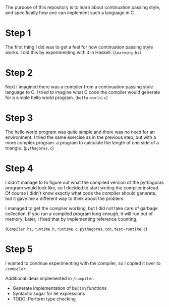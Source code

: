 The purpose of this repository is to learn about continuation passing style,
and specifically how one can implement such a language in C.

# Step 1

The first thing I did was to get a feel for how continuation passing style
works. I did this by experimenting with it in Haskell. (`Learning.hs`)

# Step 2

Next I imagined there was a compiler from a continuation passing style language
to C. I tried to imagine what C code the compiler would generate for a simple
hello world program. (`hello-world.c`)

# Step 3

The hello world program was quite simple and there was no need for an
environment. I tried the same exercise as in the previous step, but with a more
complex program: a program to calculate the length of one side of a triangle.
(`pythagoras.c`)

# Step 4

I didn't manage to to figure out what the compiled version of the pythagoras
program would look like, so I decided to start writing the compiler instead. Of
course I didn't know exactly what code the compiler should generate, but it
gave me a different way to think about the problem.

I managed to get the compiler working, but I did not take care of garbage
collection. If you run a compiled program long enough, it will run out of
memory. Later, I fixed that by implementing reference counting.

(`Compiler.hs`, `runtime.h`, `runtime.c`, `pythagoras.con`, `test-runtime.c`)

# Step 5

I wanted to continue experimenting with the compiler, so I copied it over to
`/compiler`.

Additional ideas implemented in `/compiler`:

* Generate implementation of built in functions
* Syntactic sugar for let expressions
* TODO: Perform type checking
